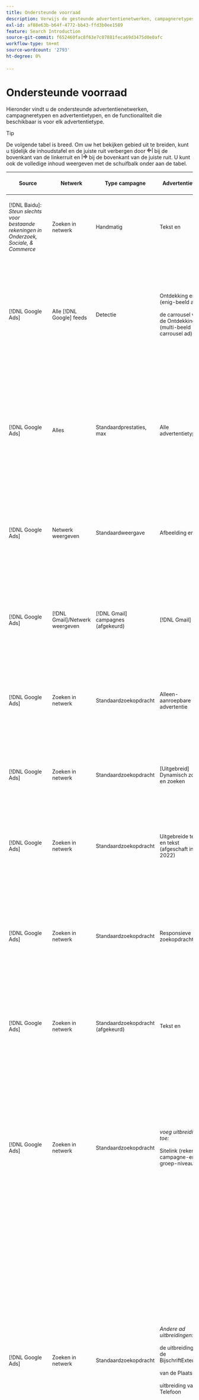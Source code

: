 ```yaml
---
title: Ondersteunde voorraad
description: Verwijs de gesteunde advertentienetwerken, campagneretypes, en advertentietypes.
exl-id: af88e63b-b64f-4772-bb43-ffd3b0ee1589
feature: Search Introduction
source-git-commit: f652460fac8f63e7c07881feca69d3475d0e0afc
workflow-type: tm+mt
source-wordcount: '2793'
ht-degree: 0%

---
```


# Ondersteunde voorraad

Hieronder vindt u de ondersteunde advertentienetwerken, campagneretypen en advertentietypen, en de functionaliteit die beschikbaar is voor elk advertentietype.

>[!TIP]
>
>De volgende tabel is breed. Om uw het bekijken gebied uit te breiden, kunt u tijdelijk de inhoudstafel en de juiste ruit verbergen door ![ linkerruit van de Verbergen ](/help/dsp/assets/hide-left-pane.png " te klikken verberg verlaten ruit ") bij de bovenkant van de linkerruit en ![Rechtervenster verbergen](/help/dsp/assets/hide-right-pane.png "Rechtervenster verbergen") bij de bovenkant van de juiste ruit. U kunt ook de volledige inhoud weergeven met de schuifbalk onder aan de tabel.

| Source | Netwerk | Type campagne | Advertentietype | Synchroniseren en weergeven | Maken/bewerken | Track[^1 ] | Optimaliseren | Rapport [^2 ] | Adobe Analytics-ondersteuning [^3 ] |
|----|----|----|----|----|----|----|----|----|----|
| [!DNL Baidu]: *Steun slechts voor bestaande rekeningen in Onderzoek, Sociale, &amp; Commerce* | Zoeken in netwerk | Handmatig | Tekst en | Automatische synchronisatie via API | Het gebruiken van [ meningen van het campagnebeheer ](/help/search-social-commerce/campaign-management/campaigns/campaign-management-options.md) en [ bulksheets ](/help/search-social-commerce/campaign-management/bulksheets/bulksheet-about.md) | Ja | Campagnes met alleen de strategie voor handmatig bieden via CPC | Gegevens op advertentieniveau | Analysegegevens aan Onderzoek, Sociale, &amp; Commerce <br><br> Adlevel gegevens van Onderzoek, Sociale, &amp; Commerce aan Analytics |
| [!DNL Google Ads] | Alle [!DNL Google] feeds | Detectie | Ontdekking en (enig-beeld ad) <br><br> de carrousel van de Ontdekking (multi-beeld carrousel ad) | Automatische synchronisatie via API | — | Ja | In hybride portefeuilles slechts <br><br> worden de biedingen en de doelstellingen van de biedingsstrategie geplaatst op het campagnereniveau, samen met campagnebegrotingen, zoals toepasselijk voor het optimalisatietype. | Gegevens op advertentieniveau | Ad-vlakke gegevens aan Onderzoek, Sociale, &amp; Commerce [ die de bijgewerkte identiteitskaart van AMO volgen code ](/help/integrations/analytics/ids.md#amo-id-formats)[^4 ]<br><br> Advertentieniveau gegevens van Onderzoek, Sociale, &amp; Commerce aan Analyses gebruiken |
| [!DNL Google Ads] | Alles | Standaardprestaties, max | Alle advertentietypen | Automatische synchronisatie via API | Creeer/geef campagne uit en upload en activa binnen campagnemontages in [!UICONTROL Campaigns] > [!UICONTROL Campaigns]<br><br> slechts vereiste montages zijn beschikbaar. Meld u aan bij de redacteur [!DNL [!DNL Google Ads] Advertenties] voor optionele instellingen en groepen met lijsten. | Ja | In hybride portefeuilles slechts {worden de 0} doelstellingen van de Bodemstrategie geplaatst op het campageniveau, samen met campagnebegrotingen.<br><br> | Campagne-vlakke gegevens <br><br> Gegevens voor lijstgroepen zijn niet beschikbaar, en het ad netwerk verstrekt geen gegevens op ad-niveau. | Analysegegevens aan Onderzoek, Sociale, &amp; Commerce <br><br> Campagne-vlakke gegevens van Onderzoek, Sociale, &amp; Commerce aan Analytics. Vereist de bijgewerkte [ het volgen code van identiteitskaart van AMO ](/help/integrations/analytics/ids.md#amo-id-formats). |
| [!DNL Google Ads] | Netwerk weergeven | Standaardweergave | Afbeelding en | Automatische synchronisatie via API | Bewerk URL en status slechts gebruikend [ bulksbladen ](/help/search-social-commerce/campaign-management/bulksheets/bulksheet-about.md) | Ja, wanneer u handmatig klikt op trackingtags om sjablonen te volgen binnen het advertentienetwerk | — | Gegevens op advertentieniveau, maar geen doorkijkgegevens | Analysegegevens aan Onderzoek, Sociale, &amp; Commerce <br><br> Advertentieniveau gegevens van Onderzoek, Sociale, &amp; Commerce aan Analytics, maar geen mening-door gegevens |
| [!DNL Google Ads] | [!DNL Gmail]/Netwerk weergeven | [!DNL Gmail] campagnes (afgekeurd) | [!DNL Gmail] ad | Geen synchronisatie | — | — | — | Alleen verouderde gegevens op campagnereniveau | De gegevens van de Analyse van de erfenis aan Onderzoek, Sociale, &amp; Commerce <br><br> Verouderde campagne-vlakke gegevens van Onderzoek, Sociale, &amp; Commerce aan Analyses |
| [!DNL Google Ads] | Zoeken in netwerk | Standaardzoekopdracht | Alleen-aanroepbare advertentie | Automatische synchronisatie via API | Het gebruiken van [ meningen van het campagnebeheer ](/help/search-social-commerce/campaign-management/campaigns/campaign-management-options.md) | Ja, met het achtervoegsel van de landingspagina op accountniveau en de sjabloon voor bijhouden of door deze handmatig toe te voegen op advertentieniveau in [!DNL [!DNL Google Ads] Adds] Manager | — | Voeg slechts groep-vlakke beelden en klik van het advertentienetwerk toe; geen opbrengst | — |
| [!DNL Google Ads] | Zoeken in netwerk | Standaardzoekopdracht | \[Uitgebreid\] Dynamisch zoeken en zoeken | Automatische synchronisatie via API | Het gebruiken van [ meningen van het campagnebeheer ](/help/search-social-commerce/campaign-management/campaigns/campaign-management-options.md) en [ bulksheets ](/help/search-social-commerce/campaign-management/bulksheets/bulksheet-about.md) | Ja | Ja <br><br> voor ad groepen wanneer de campagne een websitedomein specificeert; anders, voor dynamische onderzoeksdoelstellingen. | Campagne- en ad groep-vlakke gegevens <br><br> het ad netwerk verstrekt geen gegevens op ad-niveau. | Analysegegevens aan Onderzoek, Sociale, &amp; Commerce <br><br> Campagne- en ad groep-vlakke gegevens van Onderzoek, Sociale, &amp; Commerce aan Analytics |
| [!DNL Google Ads] | Zoeken in netwerk | Standaardzoekopdracht | Uitgebreide tekst en tekst (afgeschaft in juni 2022) | Automatische synchronisatie via API | De schrapping slechts gebruikend [ meningen van het campagnebeheer ](/help/search-social-commerce/campaign-management/campaigns/campaign-management-options.md), [ bulksbladen ](/help/search-social-commerce/campaign-management/bulksheets/bulksheet-about.md), en [ de voer van het inventarisbeheer ](/help/search-social-commerce/campaign-management/inventory-feeds/inventory-feeds-about.md) | Ja | — | Gegevens op advertentieniveau | Analysegegevens aan Onderzoek, Sociale, &amp; Commerce <br><br> Adlevel gegevens van Onderzoek, Sociale, &amp; Commerce aan Analytics |
| [!DNL Google Ads] | Zoeken in netwerk | Standaardzoekopdracht | Responsieve zoekopdracht | Automatische synchronisatie via API | Het gebruiken van [ meningen van het campagnebeheer ](/help/search-social-commerce/campaign-management/campaigns/campaign-management-options.md), [ bulksheets ](/help/search-social-commerce/campaign-management/bulksheets/bulksheet-about.md), en [ voer van het inventarisbeheer ](/help/search-social-commerce/campaign-management/inventory-feeds/inventory-feeds-about.md) | Ja | Ja | Ad-vlakke gegevens voor alle beschikbare en elementen <br><br><b> Nota:</b> [!DNL [!DNL Google Ads] Adds] verstrekt geen gegevens buiten zijn inheemse redacteurs over de tekstcombinaties die als advertenties werden getoond. Voor meer informatie over het melden voor elke tekstcombinatie, zie de [[!DNL [!DNL Google Ads]  Advertentie ](https://support.google.com/google-ads/answer/7684791). | Analysegegevens aan Onderzoek, Sociale, &amp; Commerce <br><br> Adlevel gegevens van Onderzoek, Sociale, &amp; Commerce aan Analytics |
| [!DNL Google Ads] | Zoeken in netwerk | Standaardzoekopdracht (afgekeurd) | Tekst en | Automatische synchronisatie via API | De veranderingen van de status in bestaande advertenties slechts gebruikend [ bulksbladen ](/help/search-social-commerce/campaign-management/bulksheets/bulksheet-about.md) | Ja | Ja | Gegevens op advertentieniveau | Analysegegevens aan Onderzoek, Sociale, &amp; Commerce <br><br> Adlevel gegevens van Onderzoek, Sociale, &amp; Commerce aan Analytics |
| [!DNL Google Ads] | Zoeken in netwerk | Standaardzoekopdracht | <i> voeg uitbreiding toe:</i><br><br> Sitelink (rekening, campagne-en ad groep-niveau) | Automatische synchronisatie via API | Het gebruiken van [ meningen van het campagnebeheer ](/help/search-social-commerce/campaign-management/campaigns/campaign-management-options.md) en [ bulksheets ](/help/search-social-commerce/campaign-management/bulksheets/bulksheet-about.md) | —<br><br> Sitelinks hebben een &quot;Volgend Malplaatje&quot;gebied, maar Onderzoek, Sociale, &amp; kaarten van Commerce klikken en resulterende omzettingen in het bijbehorende sleutelwoord, niet aan individuele sitelink. | — Zoeken, Sociaal en Commerce optimaliseren niet naar de sitelink. In plaats daarvan wordt het trefwoord geoptimaliseerd dat is gekoppeld aan de advertentie waarin de sitelink is opgenomen. | —<br><br> Gegevens voor het bijbehorende sleutelwoord is beschikbaar. In [!DNL Google Ads] kunt u prestatiegegevens op sitelink-niveau bekijken op het tabblad [!DNL Campaigns] tab > [!DNL Ad Extensions] .<br><br> om te zien welke individuele omzettingen uit een klik op een sitelink resulteerden, produceren het Rapport van de a [ Transactie ](/help/search-social-commerce/reports/management/basic-advanced/transaction-report.md). De [!UICONTROL Link Type] kolomwaarde voor een sitelink is <code> sl:&lt;Sitelink text></code>, zoals sl:Zie Huidige voorstellen. | Gegevens voor het gekoppelde trefwoord alleen van Zoeken, Sociaal en Commerce naar Analyse |
| [!DNL Google Ads] | Zoeken in netwerk | Standaardzoekopdracht | <i> Andere ad uitbreidingen:</i><br><br> de uitbreiding van de BijschriftExtensie <br><br> van de Plaats <br><br> uitbreiding van de Telefoon | Automatische synchronisatie via API | Beheer callout en telefoonuitbreidingen gebruikend [ de meningen van het campagnebeheer ](/help/search-social-commerce/campaign-management/campaigns/campaign-management-options.md).<br><br> de uitbreidingen van de Plaats zijn niet beschikbaar; uw bestaande verenigingen van de plaatsuitbreiding worden gesynchroniseerd maar kunnen slechts worden geschrapt. | —<br><br> Sitelinks hebben een &quot;Volgend Malplaatje&quot;gebied, maar Onderzoek, Sociale, &amp; kaarten van Commerce klikken en resulterende omzettingen in het bijbehorende sleutelwoord, niet aan individuele sitelink.<br><br> de andere types van advertentie hebben geen URL te volgen, en Onderzoek, Sociale, &amp; Commerce kan omzettingsgegevens niet in kaart brengen aan hen. | — | —<br><br>[!DNL Google Ads] wijst de klikken op een advertentie-uitbreiding aan het sleutelwoord in kaart verbonden aan de advertentie waarin de uitbreiding inbegrepen is.<br><br> Geen kosten of klik gegevens op het uitbreidingsniveau is beschikbaar in Onderzoek, Sociale, &amp; Commerce. In [!DNL Google Ads] ziet u de kosten en klikt u op gegevens op het extensieniveau op het tabblad [!DNL Campaigns] tab > [!DNL Ad Extensions] .<br><br> om te zien welke individuele omzettingen uit een klik op een Sitelink resulteerden, produceren het Rapport van de a [ Transactie ](/help/search-social-commerce/reports/management/basic-advanced/transaction-report.md). De [!UICONTROL Link Type] kolom voor een sitelink is <code> sl:&lt;Sitelink text></code>, zoals sl:Zie Huidige voorstellen. | Gegevens voor het gekoppelde trefwoord alleen van Zoeken, Sociaal en Commerce naar Analyse |
| [!DNL Google Ads] | Winkelnetwerk | Standaard winkelen | Product shopping ad (Creative type &quot;Product&quot;) | Automatische synchronisatie via API | De advertentie-kopie wordt automatisch gegenereerd voor productgroepen in de advertentiegroep. Bewerk en status slechts gebruikend [ bulksbladen ](/help/search-social-commerce/campaign-management/bulksheets/bulksheet-about.md) en [ de voer van het inventarisbeheer ](/help/search-social-commerce/campaign-management/inventory-feeds/inventory-feeds-about.md)<br><br> u de oudercampagnes, en groepen, en productgroepen tot stand brengen, en hun status slechts uitgeven, gebruikend [ meningen van het campagnebeheer ](/help/search-social-commerce/campaign-management/campaigns/campaign-management-options.md), [ bulksbladen ](/help/search-social-commerce/campaign-management/bulksheets/bulksheet-about.md) en [ de voer van het inventarisbeheer ](/help/search-social-commerce/campaign-management/inventory-feeds/inventory-feeds-about.md). | Ja, wanneer u handmatig klikt op trackingtags om sjablonen te volgen binnen het advertentienetwerk | Ja | Gegevens op campagne-, ad-group- en productgroepniveau [!DNL Google Ads] bieden geen prestaties op ad-niveau voor winkelcampagnes. | Analysegegevens aan Onderzoek, Sociale, &amp; Commerce <br><br> Campagne, en groep-groep, en productgroep-vlakke gegevens van Onderzoek, Sociale, &amp; Commerce aan Analytics |
| [!DNL Google Ads] | [!DNL YouTube] | Video | Video en advertentie | De synchronisatie vereist [ opt binnen ](/help/search-social-commerce/tools/sync-inventory.md); via API <br><br> Standaard slechts details, zonder duimnagels | — | Ja, wanneer u handmatig klikt op trackingtags om sjablonen te volgen binnen het advertentienetwerk | Campagnes met de [!UICONTROL Maximize Conversions] biedingsstrategie in hybride portefeuilles slechts <br><br> de hybride portefeuille moet slechts [!DNL YouTube] campagnes omvatten. | Campagne- en ad groep-vlakke gegevens <br><br> het ad netwerk verstrekt geen gegevens op ad-niveau. | Analysegegevens aan Onderzoek, Sociale, &amp; Commerce <br><br> Campagne- en ad groep-vlakke gegevens van Onderzoek, Sociale, &amp; Commerce aan Analytics |
| [!DNL Microsoft Advertising] | Alles | Standaardprestaties, max | Alle advertentietypen | Automatische synchronisatie via API | Maak/bewerk campagnes in [!UICONTROL Campaigns] > [!UICONTROL Campaigns] . | Ja | In hybride portefeuilles slechts {worden de 0} doelstellingen van de Bodemstrategie geplaatst op het campageniveau, samen met campagnebegrotingen.<br><br> | Campagne-vlakke gegevens <br><br> het advertentienetwerk verstrekt geen ad-vlakke gegevens. | — |
| [!DNL Microsoft Advertising] | Poortnetwerk | De types van Campagne van het publiek:<br><br>&quot;[!UICONTROL Audience (image)]&quot; en &quot;[!UICONTROL Audience] (voer)&quot;) | De responsieve en <br><br> omvat beeld-gebaseerde advertenties en product op voer-gebaseerde advertenties voor het publieksnetwerk slechts | Automatische synchronisatie via API | Het gebruiken van [ meningen van het campagnebeheer ](/help/search-social-commerce/campaign-management/campaigns/campaign-management-options.md) en [ bulksheets ](/help/search-social-commerce/campaign-management/bulksheets/bulksheet-about.md) | Ja | Verbeterde CPC-campagnes; campagnes met de biedstrategie van [!UICONTROL Maximize Conversions] in hybride portfolio&#39;s | Gegevens op advertentieniveau | Analysegegevens aan Onderzoek, Sociale, &amp; Commerce <br><br> Adlevel gegevens van Onderzoek, Sociale, &amp; Commerce aan Analytics |
| [!DNL Microsoft Advertising] | Poortnetwerk | [!UICONTROL Audience Video] | Responsieve advertentie | Automatische synchronisatie via API | U kunt oudercampagnes en ad groepen tot stand brengen gebruikend [ meningen van het campagnebeheer ](/help/search-social-commerce/campaign-management/campaigns/campaign-management-options.md). | Ja | Ja voor verbeterde (eCPC) campagnes CPC <br><br> niet beschikbaar voor campagnes CPM | Gegevens op advertentieniveau | Analysegegevens aan Onderzoek, Sociale, &amp; Commerce <br><br> Adlevel gegevens van Onderzoek, Sociale, &amp; Commerce aan Analytics |
| [!DNL Microsoft Advertising] | Poortnetwerk | [!UICONTROL Audience CTV Video] | Responsieve advertentie | Automatische synchronisatie via API | U kunt oudercampagnes en ad groepen tot stand brengen gebruikend [ meningen van het campagnebeheer ](/help/search-social-commerce/campaign-management/campaigns/campaign-management-options.md). | Ja | Ja voor verbeterde (eCPC) campagnes CPC <br><br> niet beschikbaar voor campagnes CPM | Gegevens op advertentieniveau | Analysegegevens aan Onderzoek, Sociale, &amp; Commerce <br><br> Adlevel gegevens van Onderzoek, Sociale, &amp; Commerce aan Analytics |
| [!DNL Microsoft Advertising] | Poortnetwerk | Zoeken | Uitgebreide tekst en met &quot;[!DNL Prefer Audience Ad Format]&quot; geselecteerd | Automatische synchronisatie via API | Het gebruiken van [ meningen van het campagnebeheer ](/help/search-social-commerce/campaign-management/campaigns/campaign-management-options.md)<br><br> Geen steun voor beeld en uitbreidingen | Ja | Ja | Gegevens op advertentieniveau | Analysegegevens aan Onderzoek, Sociale, &amp; Commerce <br><br> Adlevel gegevens van Onderzoek, Sociale, &amp; Commerce aan Analytics |
| [!DNL Microsoft Advertising] | Publiek- en zoeknetwerken | Het winkelen campagnes voor merken:<br><br> Merk die: gebruikt de biedingsstrategie [!UICONTROL Manual CPC]<br><br> de promoties van het Merk: gebruikt de biedingsstrategie [!UICONTROL Cost per Sale] | Productadvertentie | Automatische synchronisatie via API | U kunt de oudercampagne, de groep, en de productgroepen tot stand brengen gebruikend [ meningen van het campagnebeheer ](/help/search-social-commerce/campaign-management/campaigns/campaign-management-options.md). | Ja | Nee | Productgroepgegevens | Analysegegevens aan Onderzoek, Sociale, &amp; Commerce <br><br> groep-vlakke gegevens van het Product van Onderzoek, Sociale, &amp; Commerce aan Analytics |
| [!DNL Microsoft Advertising] | [!DNL Microsoft Store] | Winkeladvertentie | Productadvertentie | Automatische synchronisatie via API | U kunt de oudercampagne, de groep, en de productgroepen tot stand brengen gebruikend [ meningen van het campagnebeheer ](/help/search-social-commerce/campaign-management/campaigns/campaign-management-options.md). | Ja | Ja voor [!UICONTROL Manual CPC] campagnes. <br><br> niet beschikbaar voor [!UICONTROL Manual CPA] campagnes. | Productgroepgegevens | Analysegegevens aan Onderzoek, Sociale, &amp; Commerce <br><br> groep-vlakke gegevens van het Product van Onderzoek, Sociale, &amp; Commerce aan Analytics |
| [!DNL Microsoft Advertising] | Zoeken in netwerk | Zoeken | \[Uitgebreid\] Dynamisch zoeken en zoeken | Automatische synchronisatie via API | Het gebruiken van [ meningen van het campagnebeheer ](/help/search-social-commerce/campaign-management/campaigns/campaign-management-options.md) en [ bulksheets ](/help/search-social-commerce/campaign-management/bulksheets/bulksheet-about.md) | Ja | Ja | Gegevens op advertentieniveau | Analysegegevens aan Onderzoek, Sociale, &amp; Commerce <br><br> Adlevel gegevens van Onderzoek, Sociale, &amp; Commerce aan Analytics |
| [!DNL Microsoft Advertising] | Zoeken in netwerk | Zoeken | Uitgebreide tekst en tekst (afgeschaft in februari 2023) | Automatische synchronisatie via API | Bewerk status voor bestaande advertenties slechts gebruikend [ meningen van het campagnebeheer ](/help/search-social-commerce/campaign-management/campaigns/campaign-management-options.md), [ bulksheets ](/help/search-social-commerce/campaign-management/bulksheets/bulksheet-about.md), en [ voer van het inventarisbeheer ](/help/search-social-commerce/campaign-management/inventory-feeds/inventory-feeds-about.md) | Ja | Ja | Gegevens op advertentieniveau | Analysegegevens aan Onderzoek, Sociale, &amp; Commerce <br><br> Adlevel gegevens van Onderzoek, Sociale, &amp; Commerce aan Analytics |
| [!DNL Microsoft Advertising] | Zoeken in netwerk | Zoeken | Multimedia en | Automatische synchronisatie via API | Gebruikend [ meningen van het campagnebeheer ](/help/search-social-commerce/campaign-management/campaigns/campaign-management-options.md). Bewerk steun ook voor status en URLs slechts in [ bulksbladen ](/help/search-social-commerce/campaign-management/bulksheets/bulksheet-about.md) | Ja | Ja | Gegevens op advertentieniveau | Analysegegevens aan Onderzoek, Sociale, &amp; Commerce <br><br> Adlevel gegevens van Onderzoek, Sociale, &amp; Commerce aan Analytics |
| [!DNL Microsoft Advertising] | Zoeken in netwerk | Zoeken | Responsieve zoekopdracht | Automatische synchronisatie via API | Het gebruiken van [ meningen van het campagnebeheer ](/help/search-social-commerce/campaign-management/campaigns/campaign-management-options.md), [ bulksheets ](/help/search-social-commerce/campaign-management/bulksheets/bulksheet-about.md), en [ voer van het inventarisbeheer ](/help/search-social-commerce/campaign-management/inventory-feeds/inventory-feeds-about.md) | Ja | Ja | Gegevens op advertentieniveau | Analysegegevens aan Onderzoek, Sociale, &amp; Commerce <br><br> Adlevel gegevens van Onderzoek, Sociale, &amp; Commerce aan Analytics |
| [!DNL Microsoft Advertising] | Zoeken in netwerk | Zoeken | Standaardtekst en -advertenties (afgekeurd in 2017) | Automatische synchronisatie via API | Bewerk slechts gebruikend [ meningen van het campagnebeheer ](/help/search-social-commerce/campaign-management/campaigns/campaign-management-options.md) en [ bulksbladen ](/help/search-social-commerce/campaign-management/bulksheets/bulksheet-about.md) | Ja | Ja | Gegevens op advertentieniveau | Analysegegevens aan Onderzoek, Sociale, &amp; Commerce <br><br> Adlevel gegevens van Onderzoek, Sociale, &amp; Commerce aan Analytics |
| [!DNL Microsoft Advertising] | Zoeken in netwerk | Standaardzoekopdracht | <i> toevoegt uitbreiding:</i><br><br> Sitelink (campagne-niveau) | Automatische synchronisatie via API | Het gebruiken van [ meningen van het campagnebeheer ](/help/search-social-commerce/campaign-management/campaigns/campaign-management-options.md) en [ bulksheets ](/help/search-social-commerce/campaign-management/bulksheets/bulksheet-about.md) | —<br><br> de campagne-vlakke sitelinks hebben een &quot;[!UICONTROL Tracking Template]&quot;gebied, maar het Onderzoek, Sociale, &amp; de kaarten van Commerce klikken en resulterende omzettingen in het bijbehorende sleutelwoord, niet aan individuele sitelink. | —<br><br> Onderzoek, Sociale, &amp; Commerce optimaliseert niet aan sitelink. In plaats daarvan wordt het trefwoord geoptimaliseerd dat is gekoppeld aan de advertentie waarin de sitelink is opgenomen. | —<br><br> Gegevens voor het bijbehorende sleutelwoord is beschikbaar. Gebruik [!DNL Microsoft Advertising] ad-editor voor prestatiegegevens op sitelink-niveau.<br><br> om te zien welke individuele omzettingen uit een klik op een sitelink resulteerden, produceren het Rapport van de a [ Transactie ](/help/search-social-commerce/reports/management/basic-advanced/transaction-report.md). De [!UICONTROL Link Type] kolom voor een sitelink is <code> sl:&lt;Sitelink text></code>, zoals sl:Zie Huidige voorstellen. | Gegevens voor het gekoppelde trefwoord alleen van Zoeken, Sociaal en Commerce naar Analyse |
| [!DNL Microsoft Advertising] | Winkelnetwerk | Standaard winkelen | Productadvertentie | Automatische synchronisatie via API | De lijnen van de bevordering slechts gebruikend [ meningen van het campagnebeheer ](/help/search-social-commerce/campaign-management/campaigns/campaign-management-options.md) en [ bulksbladen ](/help/search-social-commerce/campaign-management/bulksheets/bulksheet-about.md); de advertenties worden automatisch geproduceerd. U kunt de oudercampagne, de groep, en de productgroepen tot stand brengen gebruikend [ meningen van het campagnebeheer ](/help/search-social-commerce/campaign-management/campaigns/campaign-management-options.md), [ bulksbladen ](/help/search-social-commerce/campaign-management/bulksheets/bulksheet-about.md), en [ de voer van het inventarisbeheer ](/help/search-social-commerce/campaign-management/inventory-feeds/inventory-feeds-about.md). | Ja, wanneer u handmatig klikt op trackingtags om sjablonen te volgen binnen het advertentienetwerk | Ja | Ad-vlakke gegevens <br><br> om te zien welke individuele omzettingen uit een klik op een het winkelen advertentie resulteerden, het Rapport van de a [ Transactie ](/help/search-social-commerce/reports/management/basic-advanced/transaction-report.md) produceren; de [!UICONTROL Link Type] kolom voor een productlijst is `pla:&lt;product ID&gt;`, zoals pla:8525822. | Analysegegevens aan Onderzoek, Sociale, &amp; Commerce <br><br> Adlevel gegevens van Onderzoek, Sociale, &amp; Commerce aan Analytics |
| [!DNL Microsoft Advertising] | Winkelen: slim winkelen | Smart Shopping (Beta-functie in Zoeken, Sociaal en Commerce) | Productadvertentie | De automatische synchronisatie via API door gebrek, maar kan [ uit worden verkozen ](/help/search-social-commerce/tools/sync-inventory.md) | — | Ja, wanneer u handmatig klikt op trackingtags om sjablonen te volgen binnen het advertentienetwerk | De campagnes van het onderzoek met [!UICONTROL Maximize Conversion Value] en [!UICONTROL tROAS] biedingsstrategieën in hybride portefeuilles slechts <br><br> Het doel moet slechts [!DNL Adobe] metriek omvatten, en u moet het uploaden van de doelstellingen van Onderzoek, Sociale, &amp; van Commerce aan [!DNL Microsoft Advertising] toelaten. | Ad-vlakke gegevens <br><br> om te zien welke individuele omzettingen uit een klik op een het winkelen advertentie resulteerden, het Rapport van de a [ Transactie ](/help/search-social-commerce/reports/management/basic-advanced/transaction-report.md) produceren; de [!UICONTROL Link Type] kolom voor een productlijst is `pla:&lt;product ID&gt;`, zoals pla:8525822. | Analysegegevens aan Onderzoek, Sociale, &amp; Commerce <br><br> Adlevel gegevens van Onderzoek, Sociale, &amp; Commerce aan Analytics |
| [!DNL Naver] | Zoeken in netwerk | Website | Tekst en | —<br><br> Geen synchronisatie, maar u kunt de rekeningsstructuur manueel herhalen en dagelijkse verkeersmetriek voor het melden van en omzettingsattributie <br><br> uploaden zie &quot;[ voert  [!DNL Naver]  het volgen-slechts rekeningen ](/help/search-social-commerce/campaign-management/naver-tracking-only-account-implement.md) uit.&quot; | —<br><br> u kunt manueel herhalen/de rekeningsstructuur uitgeven gebruikend [ bulksheet malplaatjes ](/help/search-social-commerce/campaign-management/bulksheets/bulksheet-about.md). | Ja, wanneer u klikt op trackingtags aan de trefwoordinstellingen in het advertentienetwerk | —<br><br> Geen biedingen | Gegevens op advertentieniveau | Analysegegevens voor Zoeken, Sociaal en Commerce, maar niet andersom |
| [!DNL Pinterest] (Ondersteuning voor synchronisatie is beëindigd in 2022) | Zoeken in netwerk | Verkeerscampagnes met slechts onderzoeksplaatsen en ad groepen met sleutelwoord het richten | Gepritiseerde pin | Geen synchronisatie <br><br> de rekeningsinformatie van de Verouderde rekening door 21 juli 2022 is beschikbaar zoals-read-only. | — | — | — | Oudere impressies en klikken op ad-level-niveau alleen van Pinterest, maar geen inkomsten, die gesynchroniseerd werden tot 21 juli 2022. | Analysegegevens voor Zoeken, Sociaal en Commerce, maar niet andersom |
| [!DNL Yahoo! Display Network] | Netwerk weergeven | Weergave | Banneradvertentie, responsieve afbeelding en | Automatische synchronisatie via API, maar alleen-lezen | — | Ja, wanneer u handmatig klikt op trackingtags om sjablonen te volgen binnen het advertentienetwerk | De campagnes met [!UICONTROL Manual CPC] biedstrategie slechts <br><br> het zelfde bod wordt toegepast op alle advertenties in een ad groep. | Gegevens op advertentieniveau | Analysegegevens aan Onderzoek, Sociale, &amp; Commerce <br><br> Adlevel gegevens van Onderzoek, Sociale, &amp; Commerce aan Analytics |
| [!DNL Yahoo! Display Network] | Zoeken in netwerk | Zoeken | Tekst en (lang en kort) | Automatische synchronisatie via API | — | Ja, wanneer u handmatig klikt op trackingtags om sjablonen te volgen binnen het advertentienetwerk | De campagnes met de Hand CPC biedstrategie slechts <br><br> het zelfde bod wordt toegepast op alle advertenties in een ad groep. | Gegevens op advertentieniveau | Analysegegevens aan Onderzoek, Sociale, &amp; Commerce <br><br> Adlevel gegevens van Onderzoek, Sociale, &amp; Commerce aan Analytics |
| [!DNL Yahoo! Japan Ads] | Zoeken in netwerk | Gesponsorde zoekopdracht | Uitgebreide tekst en <br><br> (Alleen oudere advertenties; in september 2022 vervangen in plaats van responsieve zoekopdracht) | Automatische synchronisatie via API | Schrap slechts gebruikend [ meningen van het campagnebeheer ](/help/search-social-commerce/campaign-management/campaigns/campaign-management-options.md), [ bulksheets ](/help/search-social-commerce/campaign-management/bulksheets/bulksheet-about.md), en [ de feeds van het inventarisbeheer ](/help/search-social-commerce/campaign-management/inventory-feeds/inventory-feeds-about.md) | Ja | Campagnes met alleen de biedstrategie van [!UICONTROL Manual CPC] | Gegevens op advertentieniveau | Analysegegevens aan Onderzoek, Sociale, &amp; Commerce <br><br> Adlevel gegevens van Onderzoek, Sociale, &amp; Commerce aan Analytics |
| [!DNL Yahoo! Japan Ads] | Zoeken in netwerk | Gesponsorde zoekopdracht | Responsieve zoekopdracht | Automatische synchronisatie via API | — | Ja, wanneer u handmatig op trackingtags in het advertentienetwerk klikt | Campagnes met alleen de biedstrategie van [!UICONTROL Manual CPC] | Gegevens op advertentieniveau | Analysegegevens aan Onderzoek, Sociale, &amp; Commerce <br><br> Adlevel gegevens van Onderzoek, Sociale, &amp; Commerce aan Analytics |
| [!DNL Yahoo! Japan Ads] | Zoeken in netwerk | Gesponsorde zoekopdracht | Standaardtekst en -advertenties (afgekeurd in 2017) | Automatische synchronisatie via API | Schrap slechts gebruikend [ bulksbladen ](/help/search-social-commerce/campaign-management/bulksheets/bulksheet-about.md) | Ja | Campagnes met alleen de biedstrategie van [!UICONTROL Manual CPC] | Gegevens op advertentieniveau | Analysegegevens aan Onderzoek, Sociale, &amp; Commerce <br><br> Adlevel gegevens van Onderzoek, Sociale, &amp; Commerce aan Analytics |
| [!DNL Yahoo Native] (Ondersteuning voor synchronisatie is beëindigd in 2022) | Systeemeigen netwerk | Oorspronkelijk | Tekst en | Geen de rekeningsinformatie van de synchronisatie <br><br> Verouderde rekening door 10 Maart 2022 is beschikbaar als read-only. | — | — | — | —<br><br> Verouderde gegevens ad-level die door 10 Maart 2022 werden gesynchroniseerd. | Analysegegevens voor Zoeken, Sociaal en Commerce, maar niet andersom |
| [!DNL Yandex] | Zoeken in netwerk | Zoeken | Tekst en | Automatische synchronisatie via API | Het gebruiken van [ meningen van het campagnebeheer ](/help/search-social-commerce/campaign-management/campaigns/campaign-management-options.md), [ bulksheets ](/help/search-social-commerce/campaign-management/bulksheets/bulksheet-about.md), en [ voer van het inventarisbeheer ](/help/search-social-commerce/campaign-management/inventory-feeds/inventory-feeds-about.md) | Ja | Campagnes met alleen CPC-biedstrategie | Gegevens op advertentieniveau | Analysegegevens aan Onderzoek, Sociale, &amp; Commerce <br><br> Adlevel gegevens van Onderzoek, Sociale, &amp; Commerce aan Analytics |
| [!DNL Yandex] | Netwerk weergeven | Weergeven/Inhoud | Tekst en | Automatische synchronisatie via API | Het gebruiken van [ meningen van het campagnebeheer ](/help/search-social-commerce/campaign-management/campaigns/campaign-management-options.md), [ bulksheets ](/help/search-social-commerce/campaign-management/bulksheets/bulksheet-about.md), en [ voer van het inventarisbeheer ](/help/search-social-commerce/campaign-management/inventory-feeds/inventory-feeds-about.md) | Ja | Campagnes met alleen CPC-biedstrategie | Gegevens op advertentieniveau | Analysegegevens aan Onderzoek, Sociale, &amp; Commerce <br><br> Adlevel gegevens van Onderzoek, Sociale, &amp; Commerce aan Analytics |

[^1 ]: Voor de meeste advertentienetwerken en campagneretypes, wanneer u &quot; [!UICONTROL EF Redirect]&quot;en &quot;[!UICONTROL Auto Upload]&quot;het volgen montages voor een actieve campagne (of plaatste op het campagnereniveau of geërft van de rekeningsmontages) toelaat, leidt het Onderzoek, Sociale, &amp; Commerce automatisch het volgen URLs voor de componenten van de advertentiegroep aan het advertentienetwerk tot en uploadt telkens als het met het synchroniseert. Anders moet u URL&#39;s voor bijhouden genereren en toevoegen aan de instellingen voor account, campagne of campagnecomponent. Zie &quot;[ wanneer en hoe te klik-volgende URLs door netwerk en voorwerp ](/help/search-social-commerce/tracking/click-tracking-ways-to-generate.md) te produceren.&quot;

[^2 ]: Zie &quot;In aanmerking komende portefeuilletypes door campagne biedstrategie&quot;in de Gids van de Optimalisering, die van binnen Onderzoek, Sociale, &amp; Commerce beschikbaar is.

[^3 ]: vereist integratie met Adobe Analytics. Zie &quot;[ Overzicht van Analytics voor Adobe Advertising ](https://experienceleague.adobe.com/docs/advertising/integrations/analytics/overview.html).&quot;

[^4 ]: [!DNL Analytics] gegevens worden naar Zoeken, Sociaal en Commerce verzonden met behulp van de verbeterde parameter voor het bijhouden van AMO-id&#39;s (die begint met `s_kwcid` ), ongeacht de indeling van AMO-id die u gewoonlijk voor de account gebruikt. Als u normaal gesproken de oudere versie van de AMO-id gebruikt, raden we u aan een upgrade naar de nieuwe AMO-id-indeling uit te voeren voor de beste ervaring. Maar zelfs als uw klik-/kostengegevens en inkomstengegevens worden bijgehouden met behulp van verschillende AMO-id&#39;s, worden beide gegevenssets volledig geclassificeerd en samengevoegd in dezelfde campagne en account.
